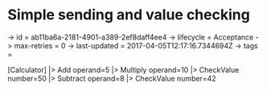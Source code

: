 # Simple sending and value checking

-> id = ab11ba6a-2181-4901-a389-2ef8daff4ee4
-> lifecycle = Acceptance
-> max-retries = 0
-> last-updated = 2017-04-05T12:17:16.7344694Z
-> tags = 

[Calculator]
|> Add operand=5
|> Multiply operand=10
|> CheckValue number=50
|> Subtract operand=8
|> CheckValue number=42
~~~
